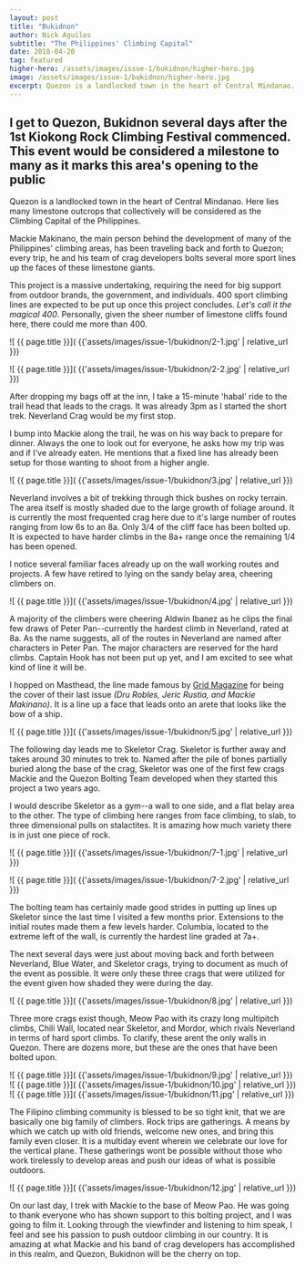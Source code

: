 ```yaml
---
layout: post
title: "Bukidnon"
author: Nick Aguilos
subtitle: "The Philippines' Climbing Capital"
date: 2018-04-20
tag: featured
higher-hero: /assets/images/issue-1/bukidnon/higher-hero.jpg
image: /assets/images/issue-1/bukidnon/higher-hero.jpg
excerpt: Quezon is a landlocked town in the heart of Central Mindanao. Here lies many limestone outcrops that collectively will be considered as the Climbing Capital of the Philippines. Mackie Makinano, the main person behind the development of many of the Philippines' climbing areas, has been traveling back and forth to Quezon; every trip, he and his team of crag developers bolts several more sport lines up the faces of these limestone giants
---
```


<h2 class="pre-text">
	I get to Quezon, Bukidnon several days after the 1st Kiokong Rock Climbing Festival commenced. This event would be considered a milestone to many as it marks this area's opening to the public
</h2>

Quezon is a landlocked town in the heart of Central Mindanao. Here lies many limestone outcrops that collectively will be considered as the Climbing Capital of the Philippines.

Mackie Makinano, the main person behind the development of many of the Philippines' climbing areas, has been traveling back and forth to Quezon; every trip, he and his team of crag developers bolts several more sport lines up the faces of these limestone giants.

This project is a massive undertaking, requiring the need for big support from outdoor brands, the government, and individuals. 400 sport climbing lines are expected to be put up once this project  concludes. *Let's call it the magical 400*. Personally, given the sheer number of limestone cliffs found here, there could me more than 400.

<div class="image-row 2 medium" markdown="1">
![ {{ page.title }}]( {{'assets/images/issue-1/bukidnon/2-1.jpg' | relative_url }})

![ {{ page.title }}]( {{'assets/images/issue-1/bukidnon/2-2.jpg' | relative_url }})
</div>

After dropping my bags off at the inn, I take a 15-minute 'habal' ride to the trail head that leads to the crags. It was already 3pm as I started the short trek. Neverland Crag would be my first stop.

I bump into Mackie along the trail, he was on his way back to prepare for dinner. Always the one to look out for everyone, he asks how my trip was and if I've already eaten. He mentions that a fixed line has already been setup for those wanting to shoot from a higher angle. 

![ {{ page.title }}]( {{'assets/images/issue-1/bukidnon/3.jpg' | relative_url }})

Neverland involves a bit of trekking through thick bushes on rocky terrain. The area itself is mostly shaded due to the large growth of foliage around. It is currently the most frequented crag here due to it's large number of routes ranging from low 6s to an 8a. Only 3/4 of the cliff face has been bolted up. It is expected to have harder climbs in the 8a+ range once the remaining 1/4 has been opened.

I notice several familiar faces already up on the wall working routes and projects. A few have retired to lying on the sandy belay area, cheering climbers on.

![ {{ page.title }}]( {{'assets/images/issue-1/bukidnon/4.jpg' | relative_url }})

A majority of the climbers were cheering Aldwin Ibanez as he clips the final few draws of Peter Pan--currently the hardest climb in Neverland, rated at 8a. As the name suggests, all of the routes in Neverland are named after characters in Peter Pan. The major characters are reserved for the hard climbs. Captain Hook has not been put up yet, and I am excited to see what kind of line it will be.

I hopped on Masthead, the line made famous by [Grid Magazine](http://gridmagazine.ph "Link to Grid Mag") for being the cover of their last issue *(Dru Robles, Jeric Rustia, and Mackie Makinano)*. It is a line up a face that leads onto an arete that looks like the bow of a ship. 

![ {{ page.title }}]( {{'assets/images/issue-1/bukidnon/5.jpg' | relative_url }})

The following day leads me to Skeletor Crag. Skeletor is further away and takes around 30 minutes to trek to. Named after the pile of bones partially buried along the base of the crag, Skeletor was one of the first few crags Mackie and the Quezon Bolting Team developed when they started this project a two years ago.

I would describe Skeletor as a gym--a wall to one side, and a flat belay area to the other. The type of climbing here ranges from face climbing, to slab, to three dimensional pulls on stalactites. It is amazing how much variety there is in just one piece of rock.

<div class="image-row 2 medium" markdown="1">
![ {{ page.title }}]( {{'assets/images/issue-1/bukidnon/7-1.jpg' | relative_url }})

![ {{ page.title }}]( {{'assets/images/issue-1/bukidnon/7-2.jpg' | relative_url }})
</div>

The bolting team has certainly made good strides in putting up lines up Skeletor since the last time I visited a few months prior. Extensions to the initial routes made them a few levels harder. Columbia, located to the extreme left of the wall, is currently the hardest line graded at 7a+.

The next several days were just about moving back and forth between Neverland, Blue Water, and Skeletor crags, trying to document as much of the event as possible. It were only these three crags that were utilized for the event given how shaded they were during the day.

![ {{ page.title }}]( {{'assets/images/issue-1/bukidnon/8.jpg' | relative_url }})

Three more crags exist though, Meow Pao with its crazy long multipitch climbs, Chili Wall, located near Skeletor, and Mordor, which rivals Neverland in terms of hard sport climbs. To clarify, these arent the only walls in Quezon. There are dozens more, but these are the ones that have been bolted upon.

![ {{ page.title }}]( {{'assets/images/issue-1/bukidnon/9.jpg' | relative_url }})
![ {{ page.title }}]( {{'assets/images/issue-1/bukidnon/10.jpg' | relative_url }})
![ {{ page.title }}]( {{'assets/images/issue-1/bukidnon/11.jpg' | relative_url }})

The Filipino climbing community is blessed to be so tight knit, that we are basically one big family of climbers. Rock trips are gatherings. A means by which we catch up with old friends, welcome new ones, and bring this family even closer. It is a multiday event wherein we celebrate our love for the vertical plane. These gatherings wont be possible without those who work tirelessly to develop areas and push our ideas of what is possible outdoors.

![ {{ page.title }}]( {{'assets/images/issue-1/bukidnon/12.jpg' | relative_url }})

On our last day, I trek with Mackie to the base of Meow Pao. He was going to thank everyone who has shown support to this bolting project, and I was going to film it. Looking through the viewfinder and listening to him speak, I feel and see his passion to push outdoor climbing in our country. It is amazing at what Mackie and his band of crag developers has accomplished in this realm, and Quezon, Bukidnon will be the cherry on top. 

